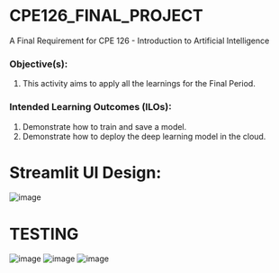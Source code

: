 # CPE126_FINAL_PROJECT

A Final Requirement for CPE 126 - Introduction to Artificial Intelligence 

<b><h3>Objective(s): </h3></b>

  1. This activity aims to apply all the learnings for the Final Period. 

<b><h3>Intended Learning Outcomes (ILOs):</h3> </b>

  1. Demonstrate how to train and save a model.
  2. Demonstrate how to deploy the deep learning model in the cloud.

# Streamlit UI Design:
![image](https://github.com/Aybaann/CPE019_FINAL_PROJECT/assets/143318161/e4efc45f-603e-4b29-aa9b-aa3cc3b8cbd7)

# TESTING 
 
![image](https://github.com/Aybaann/CPE019_FINAL_PROJECT/assets/143318161/4c138273-07a5-4513-aa1f-8ed1a45c464e)
![image](https://github.com/Aybaann/CPE019_FINAL_PROJECT/assets/143318161/1c198cc6-cd00-4a76-895e-f1269550c2b4)
![image](https://github.com/Aybaann/CPE019_FINAL_PROJECT/assets/143318161/193d35b5-ed63-471f-b76a-14432ffed4e7)

